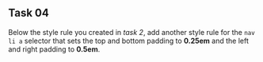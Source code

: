 ## Task 04
Below the style rule you created in *task 2*, add another style rule for the `nav li a` selector that sets the top and bottom padding to   **0.25em** and the left and right padding to **0.5em**. 